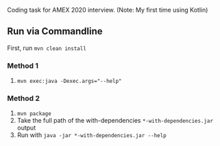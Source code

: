 Coding task for AMEX 2020 interview.
(Note: My first time using Kotlin)

## Run via Commandline
First, run `mvn clean install`
### Method 1
1. `mvn exec:java -Dexec.args="--help"`
### Method 2
1. `mvn package`
1. Take the full path of the with-dependencies `*-with-dependencies.jar` output
1. Run with `java -jar *-with-dependencies.jar --help`